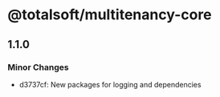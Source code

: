 # @totalsoft/multitenancy-core

## 1.1.0

### Minor Changes

- d3737cf: New packages for logging and dependencies
